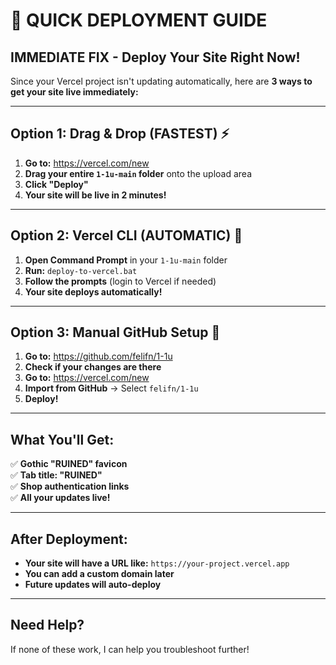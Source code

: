 # 🚀 QUICK DEPLOYMENT GUIDE

## **IMMEDIATE FIX - Deploy Your Site Right Now!**

Since your Vercel project isn't updating automatically, here are **3 ways to get your site live immediately:**

---

## **Option 1: Drag & Drop (FASTEST) ⚡**

1. **Go to:** https://vercel.com/new
2. **Drag your entire `1-1u-main` folder** onto the upload area
3. **Click "Deploy"**
4. **Your site will be live in 2 minutes!**

---

## **Option 2: Vercel CLI (AUTOMATIC) 🔧**

1. **Open Command Prompt** in your `1-1u-main` folder
2. **Run:** `deploy-to-vercel.bat`
3. **Follow the prompts** (login to Vercel if needed)
4. **Your site deploys automatically!**

---

## **Option 3: Manual GitHub Setup 🔄**

1. **Go to:** https://github.com/felifn/1-1u
2. **Check if your changes are there**
3. **Go to:** https://vercel.com/new
4. **Import from GitHub** → Select `felifn/1-1u`
5. **Deploy!**

---

## **What You'll Get:**

✅ **Gothic "RUINED" favicon**  
✅ **Tab title: "RUINED"**  
✅ **Shop authentication links**  
✅ **All your updates live!**

---

## **After Deployment:**

- **Your site will have a URL like:** `https://your-project.vercel.app`
- **You can add a custom domain later**
- **Future updates will auto-deploy**

---

## **Need Help?**

If none of these work, I can help you troubleshoot further! 